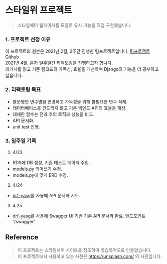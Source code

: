 # 스타일위 프로젝트
> 스타일쉐어 웹페이지를 모델로 유사 기능을 직접 구현했습니다.  

### 1. 프로젝트 선정 이유
이 프로젝트의 원본은 2021년 2월, 2주간 진행한 팀프로젝트입니다. [팀프로젝트 Github](https://github.com/phin09/17-1st-StyleWe-backend)  
2021년 4월, 혼자 일주일간 리팩토링을 진행하고자 합니다.  
레거시를 읽고 기존 팀코드의 가독성, 효율을 개선하며 Django의 기능을 더 공부하고 싶습니다.  

### 2. 리팩토링 목표
- 불분명한 변수명을 변경하고 가독성을 위해 불필요한 변수 삭제.  
- 데이터베이스를 건드리지 않고 기존 백엔드 API의 효율을 개선.  
- 대체한 함수는 전과 후의 로직과 성능을 비교.
- API 문서화.  
- unit test 진행.  

### 3. 일주일 기록
1. 4/23
- RDS에 DB 생성, 기존 테스트 데이터 주입.
- models.py 띄어쓰기 수정.
- models.py에 맞게 ERD 수정.
2. 4/24
- [drf-yasg](https://github.com/axnsan12/drf-yasg)를 사용해 API 문서화 시도.
3. 4.25
- [drf-yasg](https://github.com/axnsan12/drf-yasg)를 사용해 Swagger UI 기반 기존 API 문서화 완료. 엔드포인트 '/swagger'

## Reference
> 이 프로젝트는 스타일쉐어 사이트를 참조하여 학습목적으로 만들었습니다.  
> 이 프로젝트에서 사용하고 있는 사진은 https://unsplash.com/ 의 사진입니다.

